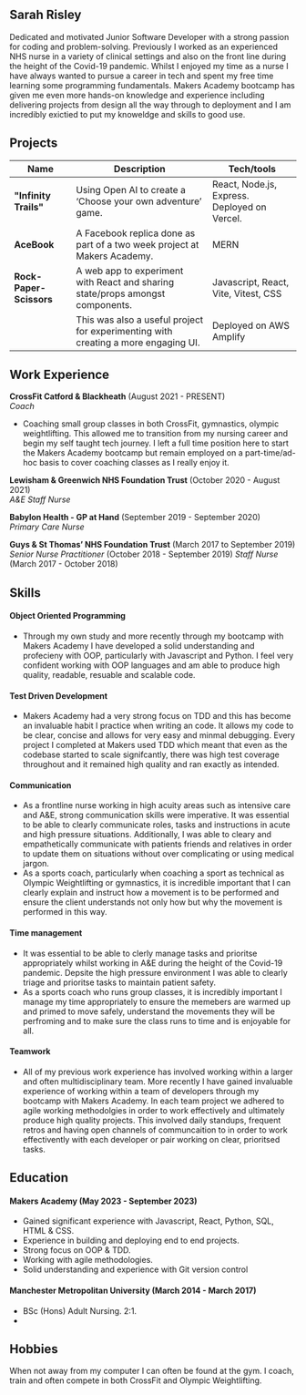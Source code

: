## Sarah Risley

Dedicated and motivated Junior Software Developer with a strong passion for coding and problem-solving. Previously I worked as an experienced NHS nurse in a variety of clinical settings and also on the front line during the height of the Covid-19 pandemic. 
Whilst I enjoyed my time as a nurse I have always wanted to pursue a career in tech and spent my free time learning some programming fundamentals. 
Makers Academy bootcamp has given me even more hands-on knowledge and experience including delivering projects from design all the way through to deployment and I am incredibly exictied to put my knoweldge and skills to good use.

## Projects

| Name                         | Description                                                                        | Tech/tools                                   |
| ---------------------------- | ---------------------------------------------------------------------------------- | -------------------------------------------- |
| **"Infinity Trails"**        | Using Open AI to create a ‘Choose your own adventure’ game.                        | React, Node.js, Express. Deployed on Vercel. |
| **AceBook**                  | A Facebook replica done as part of a two week project at Makers Academy.           | MERN                                         |
| **Rock-Paper-Scissors**      | A web app to experiment with React and sharing state/props amongst components.     | Javascript, React, Vite, Vitest, CSS         |
                               | This was also a useful project for experimenting with creating a more engaging UI. | Deployed on AWS Amplify                      

## Work Experience

**CrossFit Catford & Blackheath** (August 2021 - PRESENT)  
_Coach_

- Coaching small group classes in both CrossFit, gymnastics, olympic weightlifting. This allowed me to transition from my nursing career and begin my self taught tech journey. I left a full time position here to start the Makers Academy bootcamp but remain employed on a part-time/ad-hoc basis to cover coaching classes as I really enjoy it.

**Lewisham & Greenwich NHS Foundation Trust** (October 2020 - August 2021)  
_A&E Staff Nurse_


**Babylon Health - GP at Hand** (September 2019 - September 2020)  
_Primary Care Nurse_


**Guys & St Thomas’ NHS Foundation Trust** (March 2017 to September 2019)  
_Senior Nurse Practitioner_ (October 2018  - September 2019)
_Staff Nurse_ (March 2017  - October 2018)


## Skills

#### Object Oriented Programming 
- Through my own study and more recently through my bootcamp with Makers Academy I have developed a solid understanding and profecieny with OOP, particularly with Javascript and Python. I feel very confident working with OOP languages and am able to produce high quality, readable, resuable and scalable code.

#### Test Driven Development
- Makers Academy had a very strong focus on TDD and this has become an invaluable habit I practice when writing an code. It allows my code to be clear, concise and allows for very easy and minmal debugging. Every project I completed at Makers used TDD which meant that even as the codebase started to scale signifcantly, there was high test coverage throughout and it remained high quality and ran exactly as intended. 
  
#### Communication
- As a frontline nurse working in high acuity areas such as intensive care and A&E, strong communication skills were imperative. It was essential to be able to clearly communicate roles, tasks and instructions in acute and high pressure situations. Additionally, I was able to cleary and empathetically communicate with patients friends and relatives in order to update them on situations without over complicating or using medical jargon.
- As a sports coach, particularly when coaching a sport as technical as Olympic Weightlifting or gymnastics, it is incredible important that I can clearly explain and instruct how a movement is to be performed and ensure the client understands not only how but why the movement is performed in this way.

#### Time management
- It was essential to be able to clerly manage tasks and prioritse appropriately whilst working in A&E during the height of the Covid-19 pandemic. Depsite the high pressure environment I was able to clearly triage and prioritse tasks to maintain patient safety.
- As a sports coach who runs group classes, it is incredibly important I manage my time appropriately to ensure the memebers are warmed up and primed to move safely, understand the movements they will be perfroming and to make sure the class runs to time and is enjoyable for all.

#### Teamwork
- All of my previous work experience has involved working within a larger and often multidisciplinary team. More recently I have gained invaluable experience of working within a team of developers through my bootcamp with Makers Academy. In each team project we adhered to agile working methodolgies in order to work effectively and ultimately produce high quality projects. This involved daily standups, frequent retros and having open channels of communcaition to in order to work effectivently with each developer or pair working on clear, prioritsed tasks.


## Education

#### Makers Academy (May 2023 - September 2023)
- Gained significant experience with Javascript, React, Python, SQL, HTML & CSS.
- Experience in building and deploying end to end projects.
- Strong focus on OOP & TDD.
- Working with agile methodologies.
- Solid understanding and experience with Git version control

#### Manchester Metropolitan University (March 2014 - March 2017)
- BSc (Hons) Adult Nursing. 2:1.
- 

## Hobbies

When not away from my computer I can often be found at the gym. I coach, train and often compete in both CrossFit and Olympic Weightlifting.
